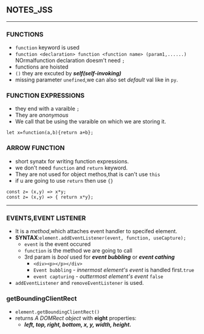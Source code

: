 ## NOTES_JSS

---

### FUNCTIONS
- `function` keyword is used
- `function <declaration> function <function name> (param1,......)` NOrmalfunction declaration doesm't need `;`
- functions are hoisted
- `()` they are excuted by ***self(self-invoking)***
- missing parameter `unefined`,we can also set *default* val like in `py`.
### FUNCTION EXPRESSIONS
- they end with a varaible `;`
- They are *anonymous*
- We call that be using the varaible on which we are storing it.
```
let x=function(a,b){return a+b};
```
### ARROW FUNCTION
- short synatx for writing function expressions.
- we don't need `function` and `return` keyword.
- They are not used for object methos,that is can't use `this`
- if u are going to use `return` then use `{}`

```
const z= (x,y) => x*y;
const z= (x,y) => { return x*y};
```

---

### EVENTS,EVENT LISTENER

- It is a *method*,which attaches event handler to specifed element.
- **SYNTAX**:`element.addEventListener(event, function, useCapture);`  
    - `event` is the event occured
    - `function` is the method we are going to call
    -  3rd param is *bool* used for ***event bubbling*** or ***event cathing***
        - `<div><p></p></div>`
        - `Event bubbling` - *innermost element's event* is handled first.`true`
        - `event capturing` - *outtermost element's event* `false`
- `addEventListener` and `removeEventListener` is used.

### getBoundingClientRect

- `element.getBoundingClientRect()`
- returns *A DOMRect object* with **eight** properties:
    - ***left, top, right, bottom, x, y, width, height.***
